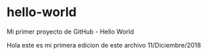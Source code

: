 # hello-world
Mi primer proyecto de GitHub - Hello World

Hola este es mi primera edicion de este archivo 11/Diciembre/2018
